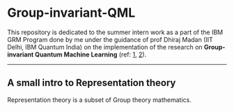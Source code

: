 # Group-invariant-QML

This repository is dedicated to the summer intern work as a part of the IBM GRM Program done by me under the guidance of prof Dhiraj Madan (IIT Delhi, IBM Quantum India) on the implementation of the research on **Group-invariant Quantum Machine Learning** (ref: [1](https://arxiv.org/abs/2205.02261), [2](https://arxiv.org/abs/2210.07980)).

---

## A small intro to Representation theory

Representation theory is a subset of Group theory mathematics.

